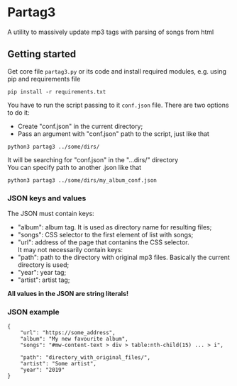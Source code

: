 # Partag3
A utility to massively update mp3 tags with parsing of songs from html


## Getting started
Get core file `partag3.py` or its code and install required modules, e.g. using pip and requirements file
```
pip install -r requirements.txt
```

You have to run the script passing to it `conf.json` file. There are two options to do it:
* Create "conf.json" in the current directory;
* Pass an argument with "conf.json" path to the script, just like that
```
python3 partag3 ../some/dirs/
```
It will be searching for "conf.json" in the "...dirs/" directory  
You can specify path to another .json like that
```
python3 partag3 ../some/dirs/my_album_conf.json
```
### JSON keys and values
The JSON must contain keys:  
- "album": album tag. It is used as directory name for resulting files;
- "songs": CSS selector to the first element of list with songs;
- "url": address of the page that contanins the CSS selector.  
It may not necessarily contain keys:
- "path": path to the directory with original mp3 files. Basically the current directory is used;
- "year": year tag;
- "artist": artist tag;  

**All values in the JSON are string literals!**
### JSON example
```
{
    "url": "https://some_address",
	"album": "My new favourite album",
	"songs": "#mw-content-text > div > table:nth-child(15) ... > i",

	"path": "directory_with_original_files/",
	"artist": "Some artist",
	"year": "2019"
}
```
